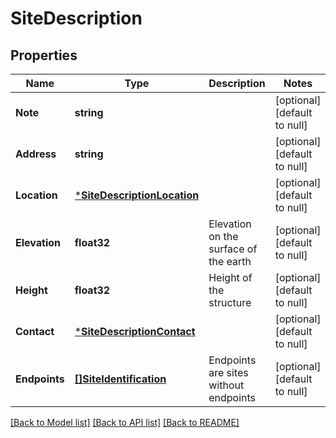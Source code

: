 # SiteDescription

## Properties
Name | Type | Description | Notes
------------ | ------------- | ------------- | -------------
**Note** | **string** |  | [optional] [default to null]
**Address** | **string** |  | [optional] [default to null]
**Location** | [***SiteDescriptionLocation**](SiteDescription_location.md) |  | [optional] [default to null]
**Elevation** | **float32** | Elevation on the surface of the earth | [optional] [default to null]
**Height** | **float32** | Height of the structure | [optional] [default to null]
**Contact** | [***SiteDescriptionContact**](SiteDescription_contact.md) |  | [optional] [default to null]
**Endpoints** | [**[]SiteIdentification**](SiteIdentification.md) | Endpoints are sites without endpoints | [optional] [default to null]

[[Back to Model list]](../README.md#documentation-for-models) [[Back to API list]](../README.md#documentation-for-api-endpoints) [[Back to README]](../README.md)


